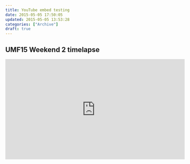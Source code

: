 ```yaml
---
title: YouTube embed testing
date: 2015-05-05 17:50:05
updated: 2015-05-05 13:53:28
categories: ["Archive"]
draft: true
---
```


## UMF15 Weekend 2 timelapse
<iframe width="560" height="315" src="https://www.youtube.com/embed/dk0FwxdHQBM" frameborder="0" allowfullscreen></iframe>